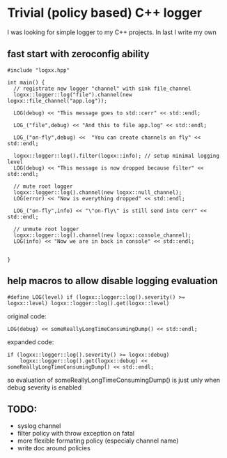 # Trivial (policy based) C++ logger

I was looking for simple logger to my C++ projects. In last I write my own

fast start with zeroconfig ability
----------------------------------

    #include "logxx.hpp"

    int main() {
      // registrate new logger "channel" with sink file_channel
      logxx::logger::log("file").channel(new logxx::file_channel("app.log"));

      LOG(debug) << "This message goes to std::cerr" << std::endl;

      LOG_("file",debug) << "And this to file app.log" << std::endl;

      LOG_("on-fly",debug) <<  "You can create channels on fly" << std::endl;

      logxx::logger::log().filter(logxx::info); // setup minimal logging level
      LOG(debug) << "This message is now dropped because filter" << std::endl;

      // mute root logger
      logxx::logger::log().channel(new logxx::null_channel);
      LOG(error) << "Now is everything dropped" << std::endl;

      LOG_("on-fly",info) << "\"on-fly\" is still send into cerr" << std::endl;

      // unmute root logger
      logxx::logger::log().channel(new logxx::console_channel);
      LOG(info) << "Now we are in back in console" << std::endl;


    }

help macros to allow disable logging evaluation
------------------------------------------------

    #define LOG(level) if (logxx::logger::log().severity() >= logxx::level) logxx::logger::log().get(logxx::level)

original code:

    LOG(debug) << someReallyLongTimeConsumingDump() << std::endl;

expanded code:

    if (logxx::logger::log().severity() >= logxx::debug) 
        logxx::logger::log().get(logxx::debug) << someReallyLongTimeConsumingDump() << std::endl;

so evaluation of someReallyLongTimeConsumingDump() is just unly when debug severity is enabled



TODO:
----
  - syslog channel
  - filter policy with throw exception on fatal
  - more flexible formating policy (especialy channel name)
  - write doc around policies


